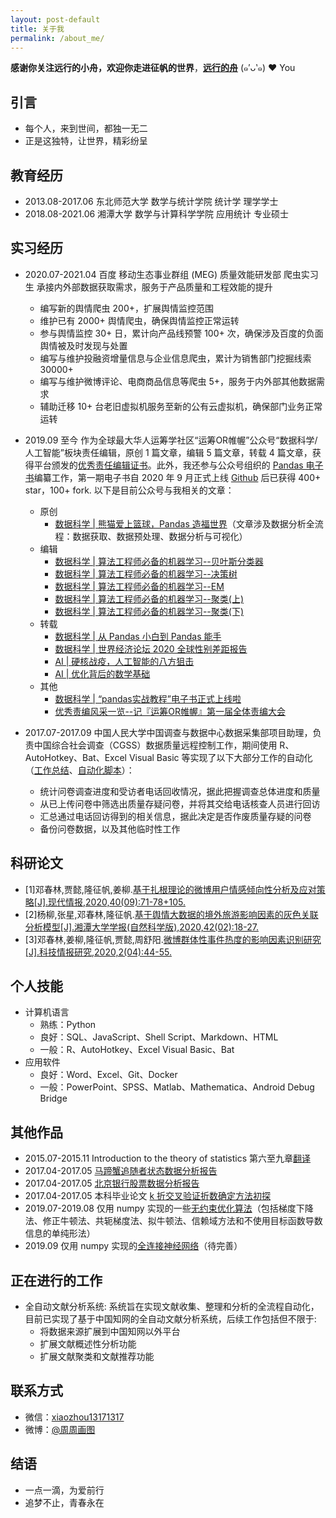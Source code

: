 ```yaml
---
layout: post-default
title: 关于我
permalink: /about_me/
---
```


**感谢你关注远行的小舟，欢迎你走进征帆的世界**，[**远行的舟**](https://www.longzf.com) (๑′ᴗ‵๑)  ❤ You

## 引言

* 每个人，来到世间，都独一无二
* 正是这独特，让世界，精彩纷呈

## 教育经历

* 2013.08-2017.06 东北师范大学 数学与统计学院 统计学 理学学士
* 2018.08-2021.06 湘潭大学 数学与计算科学学院 应用统计 专业硕士
  
## 实习经历

* 2020.07-2021.04 百度 移动生态事业群组 (MEG) 质量效能研发部 爬虫实习生 承接内外部数据获取需求，服务于产品质量和工程效能的提升
  + 编写新的舆情爬虫 200+，扩展舆情监控范围
  + 维护已有 2000+ 舆情爬虫，确保舆情监控正常运转
  + 参与舆情监控 30+ 日，累计向产品线预警 100+ 次，确保涉及百度的负面舆情被及时发现与处置
  + 编写与维护投融资增量信息与企业信息爬虫，累计为销售部门挖掘线索 30000+
  + 编写与维护微博评论、电商商品信息等爬虫 5+，服务于内外部其他数据需求
  + 辅助迁移 10+ 台老旧虚拟机服务至新的公有云虚拟机，确保部门业务正常运转

* 2019.09 至今 作为全球最大华人运筹学社区“运筹OR帷幄”公众号“数据科学/人工智能”板块责任编辑，原创 1 篇文章，编辑 5 篇文章，转载 4 篇文章，获得平台颁发的[优秀责任编辑证书](https://www.longzf.com/assets/img/about_me/certificate.png)。此外，我还参与公众号组织的 [Pandas 电子书](https://github.com/zhouyanasd/or-pandas)编纂工作，第一期电子书自 2020 年 9 月正式上线 [Github](https://github.com/zhouyanasd/or-pandas) 后已获得 400+ star，100+ fork. 以下是目前公众号与我相关的文章：
  + 原创
    - [数据科学 \| 熊猫爱上篮球，Pandas 造福世界](https://mp.weixin.qq.com/s/8TaRzXhx5gfsuV81sZUhdg)（文章涉及数据分析全流程：数据获取、数据预处理、数据分析与可视化）
  + 编辑
    - [数据科学 \| 算法工程师必备的机器学习--贝叶斯分类器](https://mp.weixin.qq.com/s/MfzqlQJedEkCLbh2Mb88Jw)
    - [数据科学 \| 算法工程师必备的机器学习--决策树](https://mp.weixin.qq.com/s/KPBYqA5Mp7YcPI_px3QNAg)
    - [数据科学 \| 算法工程师必备的机器学习--EM](https://mp.weixin.qq.com/s/xTe3j23cMAYfNxfYszHj0w)
    - [数据科学 \| 算法工程师必备的机器学习--聚类(上)](https://mp.weixin.qq.com/s/ZIRX90UcAFcdzzidcFjL_w)
    - [数据科学 \| 算法工程师必备的机器学习--聚类(下)](https://mp.weixin.qq.com/s/S06-Unxu_acnfl1G5SLkWw)
  + 转载
    - [数据科学 \| 从 Pandas 小白到 Pandas 能手](https://mp.weixin.qq.com/s/U8Y0gVt66PuVhRAPecQwsg)
    - [数据科学 \| 世界经济论坛 2020 全球性别差距报告](https://mp.weixin.qq.com/s/OrgAmrepLDtYVxAMAKaGgQ)
    - [AI \| 硬核战疫，人工智能的八方狙击](https://mp.weixin.qq.com/s/PDOTV5Lgzaec3ajMM5e_eA)
    - [AI \| 优化背后的数学基础](https://mp.weixin.qq.com/s/v_XzquIZX2e0hX7t4_fo4g)
  + 其他  
    - [数据科学 \| “pandas实战教程”电子书正式上线啦](https://mp.weixin.qq.com/s/viTgPDpedxCZHGaT8IyFmw)
    - [优秀责编风采一览--记『运筹OR帷幄』第一届全体责编大会](https://mp.weixin.qq.com/s/nWV7CfszNc7J8Eq-pjQ-ZQ)

* 2017.07-2017.09  中国人民大学中国调查与数据中心数据采集部项目助理，负责中国综合社会调查（CGSS）数据质量远程控制工作，期间使用 R、AutoHotkey、Bat、Excel Visual Basic 等实现了以下大部分工作的自动化（[工作总结](/drafts/CGSS质量控制——数据核查.pdf)、[自动化脚本](https://www.longzf.com/drafts/CGSS质量控制程序.pdf)）：
  + 统计问卷调查进度和受访者电话回收情况，据此把握调查总体进度和质量
  + 从已上传问卷中筛选出质量存疑问卷，并将其交给电话核查人员进行回访
  + 汇总通过电话回访得到的相关信息，据此决定是否作废质量存疑的问卷
  + 备份问卷数据，以及其他临时性工作

## 科研论文

* [1]邓春林,贾懿,隆征帆,姜柳.[基于扎根理论的微博用户情感倾向性分析及应对策略[J].现代情报,2020,40(09):71-78+105.](https://kns.cnki.net/KCMS/detail/detail.aspx?dbcode=CJFD&dbname=CJFDLAST2020&filename=XDQB202009008)
* [2]杨柳,张星,邓春林,隆征帆.[基于舆情大数据的境外旅游影响因素的灰色关联分析模型[J].湘潭大学学报(自然科学版),2020,42(02):18-27.](https://kns.cnki.net/KCMS/detail/detail.aspx?dbcode=CJFD&dbname=CJFDLAST2020&filename=XYDZ202002003)
* [3]邓春林,姜柳,隆征帆,贾懿,周舒阳.[微博群体性事件热度的影响因素识别研究[J].科技情报研究,2020,2(04):44-55.](https://kns.cnki.net/kcms/detail/detail.aspx?dbcode=CJFD&dbname=CJFDLAST2020&filename=QBYJ202004005)

## 个人技能

* 计算机语言
  + 熟练：Python
  + 良好：SQL、JavaScript、Shell Script、Markdown、HTML
  + 一般：R、AutoHotkey、Excel Visual Basic、Bat
* 应用软件
  + 良好：Word、Excel、Git、Docker
  + 一般：PowerPoint、SPSS、Matlab、Mathematica、Android Debug Bridge

## 其他作品

* 2015.07-2015.11 Introduction to the theory of statistics 第六至九章[翻译](https://www.longzf.com/drafts/统计学课本翻译.pdf)
* 2017.04-2017.05 [马蹄蟹追随者状态数据分析报告](https://www.longzf.com/drafts/马蹄蟹追随者状态数据分析报告.pdf)
* 2017.04-2017.05 [北京银行股票数据分析报告](https://www.longzf.com/drafts/北京银行股票数据分析报告.pdf)
* 2017.04-2017.05 本科毕业论文 [k 折交叉验证折数确定方法初探](https://www.longzf.com/drafts/k折交叉验证折数确定方法初探.pdf)
* 2019.07-2019.08 仅用 numpy 实现的一些[无约束优化算法](https://github.com/tiny-boat/my-Python-code/blob/master/unconstrained_optimization.py)（包括梯度下降法、修正牛顿法、共轭梯度法、拟牛顿法、信赖域方法和不使用目标函数导数信息的单纯形法）
* 2019.09 仅用 numpy 实现的[全连接神经网络](https://github.com/tiny-boat/my-Python-code/blob/master/machine_learning/neural_network.py)（待完善）

## 正在进行的工作

* 全自动文献分析系统: 系统旨在实现文献收集、整理和分析的全流程自动化，目前已实现了基于中国知网的全自动文献分析系统，后续工作包括但不限于:
  + 将数据来源扩展到中国知网以外平台
  + 扩展文献概述性分析功能
  + 扩展文献聚类和文献推荐功能

## 联系方式

* 微信：[xiaozhou13171317](https://www.longzf.com/assets/img/about_me/wechat.jpg)
* 微博：[@周周画图](https://weibo.com/u/3167301301?refer_flag=1001030102_&is_hot=1)

## 结语

* 一点一滴，为爱前行
* 追梦不止，青春永在
